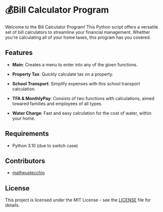 # 💰Bill Calculator Program

Welcome to the Bill Calculator Program! This Python script offers a versatile set of bill calculators to streamline your financial management. Whether you're calculating all of your home taxes, this program has you covered.

## Features

- **Main**: Creates a menu to enter into any of the given functions.
  
- **Property Tax**: Quickly calculate tax on a property.
  
- **School Transport**: Simplify expenses with this school transport calculation.

- **TFA & MonthlyPay**: Consists of two functions with calculations, aimed towared families and employees of all types.

- **Water Charge**: Fast and easy calculation for the cost of water, within your home.

## Requirements

- Python 3.10 (due to switch case)

## Contributors

- [matheustecchio]((https://github.com/matheustecchio))

## License

This project is licensed under the MIT License - see the [LICENSE](LICENSE) file for details.

